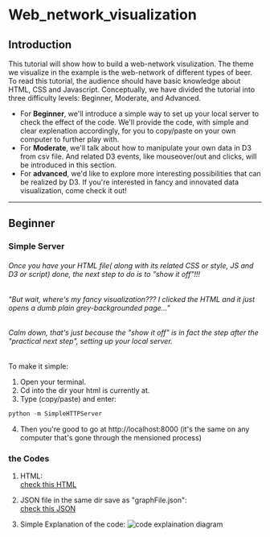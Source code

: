 # Web_network_visualization

## Introduction

  This tutorial will show how to build a web-network visulization. The theme we visualize in the example is the web-network of different types of beer. To read this tutorial, the audience should have basic knowledge about HTML, CSS and Javascript. 
  Conceptually, we have divided the tutorial into three difficulty levels: Beginner, Moderate, and Advanced. 
  - For **Beginner**, we'll introduce a simple way to set up your local server to check the effect of the code. We'll provide the code, with simple and clear explenation accordingly, for you to copy/paste on your own computer to further play with. 
  - For **Moderate**, we'll talk about how to manipulate your own data in D3 from csv file. And related D3 events, like mouseover/out and clicks, will be introduced in this section.
  - For **advanced**, we'd like to explore more interesting possibilities that can be realized by D3. If you're interested in fancy and innovated data visualization, come check it out!

***
## Beginner

### Simple Server

###### Once you have your HTML file( along with its related CSS or style, JS and D3 or script) done, the next step to do is to "show it off"!!!

###### "But wait, where's my fancy visualization??? I clicked the HTML and it just opens a dumb plain grey-backgrounded page..."

###### Calm down, that's just because the "show it off" is in fact the step after the "practical next step", setting up your local server.

To make it simple:
1. Open your terminal.
2. Cd into the dir your html is currently at.
3. Type (copy/paste) and enter:
```javascript
python -m SimpleHTTPServer
```
4. Then you're good to go at http://localhost:8000 (it's the same on any computer that's gone through the mensioned process)

### the Codes
1. HTML:<br>
[check this HTML](code/index.html)

2. JSON file in the same dir save as "graphFile.json":<br>
[check this JSON](code/graphFile.json)

3. Simple Explanation of the code:
![code explaination diagram]()
